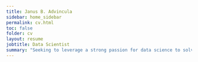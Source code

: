 ```yaml
---
title: Janus B. Advincula
sidebar: home_sidebar
permalink: cv.html
toc: false
folder: cv
layout: resume
jobtitle: Data Scientist
summary: "Seeking to leverage a strong passion for data science to solve challenging problems."
---
```

